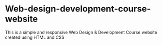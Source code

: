 # Web-design-development-course-website
This is a simple and responsive Web Design &amp; Development Course website created using HTML and CSS
